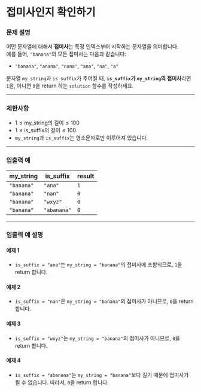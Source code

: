 # 접미사인지 확인하기

### 문제 설명
어떤 문자열에 대해서 **접미사**는 특정 인덱스부터 시작하는 문자열을 의미합니다.  
예를 들어, `"banana"`의 모든 접미사는 다음과 같습니다:
- `"banana"`, `"anana"`, `"nana"`, `"ana"`, `"na"`, `"a"`

문자열 `my_string`과 `is_suffix`가 주어질 때, **`is_suffix`가 `my_string`의 접미사**라면 `1`을, 아니면 `0`을 return 하는 `solution` 함수를 작성하세요.

---

### 제한사항
- $1 \leq \text{my_string의 길이} \leq 100$
- $1 \leq \text{is_suffix의 길이} \leq 100$
- `my_string`과 `is_suffix`는 영소문자로만 이루어져 있습니다.

---

### 입출력 예

| my_string  | is_suffix   | result |
|------------|-------------|--------|
| `"banana"` | `"ana"`     | `1`    |
| `"banana"` | `"nan"`     | `0`    |
| `"banana"` | `"wxyz"`    | `0`    |
| `"banana"` | `"abanana"` | `0`    |

---

### 입출력 예 설명

#### 예제 1
- `is_suffix = "ana"`는 `my_string = "banana"`의 접미사에 포함되므로, `1`을 return 합니다.

#### 예제 2
- `is_suffix = "nan"`은 `my_string = "banana"`의 접미사가 아니므로, `0`을 return 합니다.

#### 예제 3
- `is_suffix = "wxyz"`는 `my_string = "banana"`의 접미사가 아니므로, `0`을 return 합니다.

#### 예제 4
- `is_suffix = "abanana"`는 `my_string = "banana"`보다 길기 때문에 접미사가 될 수 없습니다. 따라서, `0`을 return 합니다.